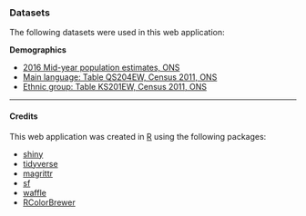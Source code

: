 ### Datasets

The following datasets were used in this web application:

**Demographics**
- [2016 Mid-year population estimates, ONS](https://www.ons.gov.uk/peoplepopulationandcommunity/populationandmigration/populationestimates) 
- [Main language: Table QS204EW, Census 2011, ONS](https://www.nomisweb.co.uk/census/2011/qs204ew)
- [Ethnic group: Table KS201EW, Census 2011, ONS](https://www.nomisweb.co.uk/census/2011/ks201ew)

---

#### Credits
This web application was created in [R](https://cran.r-project.org/) using the following packages:

- [shiny](https://cran.r-project.org/web/packages/shiny/index.html)
- [tidyverse](https://cran.r-project.org/web/packages/tidyverse/index.html) 
- [magrittr](https://cran.r-project.org/web/packages/magrittr/index.html)
- [sf](https://cran.r-project.org/web/packages/sf/index.html)
- [waffle](https://cran.r-project.org/web/packages/waffle/index.html) 
- [RColorBrewer](https://cran.r-project.org/web/packages/RColorBrewer/index.html)